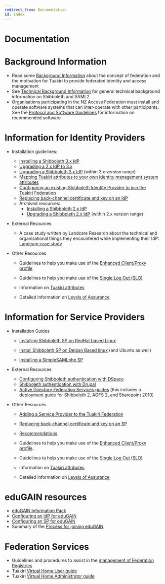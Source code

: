 ```yaml
---
redirect_from: Documentation
id: index
---
```

# Documentation

# Background Information

*   Read some [Background Information](https://reannz.atlassian.net/wiki/spaces/Tuakiri/pages/3815539862/Background+Information) about the concept of federation and the motivation for Tuakiri to provide federated identity and access management
*   See [Technical Background Information](https://reannz.atlassian.net/wiki/spaces/Tuakiri/pages/3815538819/Technical+Background+Information) for general technical background information on Shibboleth and SAML2
*   Organisations participating in the NZ Access Federation must install and operate software systems that can inter-operate with other participants. See the [Protocol and Software Guidelines](https://reannz.atlassian.net/wiki/spaces/Tuakiri/pages/3815539865/Protocol+and+Software+Guidelines) for information on recommended software

# Information for Identity Providers

*   Installation guidelines:
    
    *   [Installing a Shibboleth 3.x IdP](https://reannz.atlassian.net/wiki/spaces/Tuakiri/pages/3815538813/Installing+a+Shibboleth+3.x+IdP)
    *   [Upgrading a 2.x IdP to 3.x](https://reannz.atlassian.net/wiki/spaces/Tuakiri/pages/3815539009/Upgrading+a+2.x+IdP+to+3.x)
    *   [Upgrading a Shibboleth 3.x IdP](https://reannz.atlassian.net/wiki/spaces/Tuakiri/pages/3815539011/Upgrading+a+Shibboleth+3.x+IdP) (within 3.x version range)
    *   [Mapping Tuakiri attributes to your own identity management system attributes](https://reannz.atlassian.net/wiki/spaces/Tuakiri/pages/3815538694/Attributes)
    *   [Configuring an existing Shibboleth Identity Provider to join the Tuakiri Federation](https://reannz.atlassian.net/wiki/spaces/Tuakiri/pages/3815538798/Configuring+a+Shibboleth+Identity+Provider+to+join+the+Tuakiri+Federation)
    *   [Replacing back-channel certificate and key on an IdP](https://reannz.atlassian.net/wiki/spaces/Tuakiri/pages/3815538823/Replacing+back-channel+certificate+and+key+on+an+IdP)
    *   Archived resources:
        *   [Installing a Shibboleth 2.x IdP](https://reannz.atlassian.net/wiki/spaces/Tuakiri/pages/3815538790/Installing+a+Shibboleth+2.x+IdP)
        *   [Upgrading a Shibboleth 2.x IdP](https://reannz.atlassian.net/wiki/spaces/Tuakiri/pages/3815538983/Upgrading+a+Shibboleth+2.x+IdP) (within 2.x version range)
*   External Resources
    
    *   A case study written by Landcare Research about the technical and organisational things they encountered while implementing their IdP: [Landcare case study](#)
        
*   Other Resources
    
    *   Guidelines to help you make use of the [Enhanced Client/Proxy profile](https://reannz.atlassian.net/wiki/spaces/Tuakiri/pages/3815538794/ECP)
        
    *   Guidelines to help you make use of the [Single Log Out (SLO)](https://reannz.atlassian.net/wiki/spaces/Tuakiri/pages/3815539051)
    *   Information on [Tuakiri attributes](https://reannz.atlassian.net/wiki/spaces/Tuakiri/pages/3815538694/Attributes)
        
    *   Detailed information on [Levels of Assurance](https://reannz.atlassian.net/wiki/spaces/Tuakiri/pages/3815539863/Levels+of+Assurance)  
        

# Information for Service Providers

*   Installation Guides
    
    *   [Installing Shibboleth SP on RedHat based Linux](https://reannz.atlassian.net/wiki/spaces/Tuakiri/pages/3815538788/Installing+Shibboleth+SP+on+RedHat+based+Linux)
        
    *   [Install Shibboleth SP on Debian Based linux](https://reannz.atlassian.net/wiki/spaces/Tuakiri/pages/3815539067/Install+Shibboleth+SP+on+Debian+Based+linux) (and Ubuntu as well)  
        
    *   [Installing a SimpleSAMLphp SP](https://reannz.atlassian.net/wiki/spaces/Tuakiri/pages/3815538802/Installing+a+SimpleSAMLphp+SP)  
        
*   External Resources
    
    *   [Configuring Shibboleth authentication with DSpace](https://wiki.duraspace.org/display/DSDOC4x/Authentication+Plugins#AuthenticationPlugins-ShibbolethAuthentication)
    *   [Shibboleth authentication with Drupal](https://www.drupal.org/project/shib_auth)
    *   [Active Directory Federation Services guides](http://technet.microsoft.com/en-us/library/adfs2-step-by-step-guides(WS.10).aspx) (this includes a deployment guide for Shibboleth 2, ADFS 2, and Sharepoint 2010)
*   Other Resources
    *   [Adding a Service Provider to the Tuakiri Federation](https://reannz.atlassian.net/wiki/spaces/Tuakiri/pages/3815539065/Adding+a+Service+Provider+to+the+Tuakiri+Federation)
    *   [Replacing back-channel certificate and key on an SP](https://reannz.atlassian.net/wiki/spaces/Tuakiri/pages/3815538832/Replacing+back-channel+certificate+and+key+on+an+SP)
    *   [Recommendations](https://reannz.atlassian.net/wiki/spaces/Tuakiri/pages/3815539034/Recommendations)
    *   Guidelines to help you make use of the [Enhanced Client/Proxy profile](https://reannz.atlassian.net/wiki/spaces/Tuakiri/pages/3815538794/ECP).
        
    *   Guidelines to help you make use of the [Single Log Out (SLO)](https://reannz.atlassian.net/wiki/spaces/Tuakiri/pages/3815539051)
    *   Information on [Tuakiri attributes](https://reannz.atlassian.net/wiki/spaces/Tuakiri/pages/3815538694/Attributes)
        
    *   Detailed information on [Levels of Assurance](https://reannz.atlassian.net/wiki/spaces/Tuakiri/pages/3815539863/Levels+of+Assurance)

# eduGAIN resources

*   [eduGAIN Information Pack](https://reannz.atlassian.net/wiki/spaces/Tuakiri/pages/3815539015/eduGAIN+Information+Pack)
*   [Configuring an IdP for eduGAIN](https://reannz.atlassian.net/wiki/spaces/Tuakiri/pages/3815539032/Configuring+an+IdP+for+eduGAIN)
*   [Configuring an SP for eduGAIN](https://reannz.atlassian.net/wiki/spaces/Tuakiri/pages/3815538743/Configuring+an+SP+for+eduGAIN)
*   Summary of the [Process for joining eduGAIN](https://reannz.atlassian.net/wiki/spaces/Tuakiri/pages/3815539060/Process+for+joining+eduGAIN)

# Federation Services

*   Guidelines and procedures to assist in the [management of Federation Registries](https://reannz.atlassian.net/wiki/spaces/Tuakiri/pages/3815539069/Federation+Management)
*   Tuakiri [Virtual Home User guide](https://reannz.atlassian.net/wiki/spaces/Tuakiri/pages/3815538773/Virtual+Home+User+Guide)
*   Tuakiri [Virtual Home Administrator guide](https://reannz.atlassian.net/wiki/spaces/Tuakiri/pages/3815538771/Virtual+Home+Administrator+Guide)
